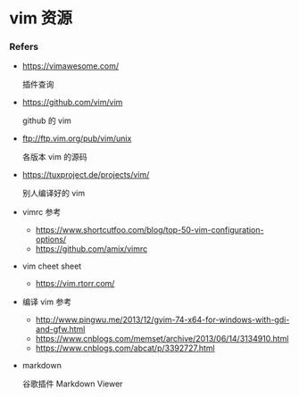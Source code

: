 # vim 资源

### Refers

- <https://vimawesome.com/>

    插件查询

- <https://github.com/vim/vim>

    github 的 vim

- <ftp://ftp.vim.org/pub/vim/unix>

    各版本 vim 的源码

- <https://tuxproject.de/projects/vim/>
    
    别人编译好的 vim

- vimrc 参考

    - <https://www.shortcutfoo.com/blog/top-50-vim-configuration-options/>
    - <https://github.com/amix/vimrc>

- vim cheet sheet

    - <https://vim.rtorr.com/>

- 编译 vim 参考

    - <http://www.pingwu.me/2013/12/gvim-74-x64-for-windows-with-gdi-and-gfw.html>
    - <https://www.cnblogs.com/memset/archive/2013/06/14/3134910.html>
    - <https://www.cnblogs.com/abcat/p/3392727.html>

- markdown
    
    谷歌插件 Markdown Viewer
